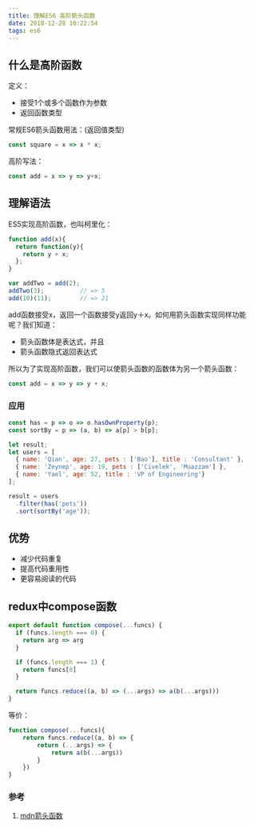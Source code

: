 ```yaml
---
title: 理解ES6 高阶箭头函数
date: 2018-12-28 10:22:54
tags: es6
---
```

## 什么是高阶函数
定义：
*   接受1个或多个函数作为参数
*   返回函数类型


常规ES6箭头函数用法：(返回值类型) 
```javascript
const square = x => x * x;
```

高阶写法：

```javascript
const add = x => y => y+x;
```

## 理解语法

ES5实现高阶函数，也叫柯里化：
```javascript
function add(x){
  return function(y){
    return y + x;
  };
}

var addTwo = add(2);
addTwo(3);          // => 5
add(10)(11);        // => 21
```

add函数接受x，返回一个函数接受y返回y＋x。如何用箭头函数实现同样功能呢？我们知道：

*   箭头函数体是表达式，并且
*   箭头函数隐式返回表达式

所以为了实现高阶函数，我们可以使箭头函数的函数体为另一个箭头函数：

```javascript
const add = x => y => y + x;
```

### 应用

```javascript
const has = p => o => o.hasOwnProperty(p);
const sortBy = p => (a, b) => a[p] > b[p];

let result;
let users = [
  { name: 'Qian', age: 27, pets : ['Bao'], title : 'Consultant' },
  { name: 'Zeynep', age: 19, pets : ['Civelek', 'Muazzam'] },
  { name: 'Yael', age: 52, title : 'VP of Engineering'}
];

result = users
  .filter(has('pets'))
  .sort(sortBy('age'));
```

## 优势
*   减少代码重复
*   提高代码重用性
*   更容易阅读的代码

## redux中compose函数
```javascript
export default function compose(...funcs) {
  if (funcs.length === 0) {
    return arg => arg
  }

  if (funcs.length === 1) {
    return funcs[0]
  }

  return funcs.reduce((a, b) => (...args) => a(b(...args)))
}
```

等价：
```javascript
function compose(...funcs){
	return funcs.reduce((a, b) => {
		return (...args) => {
			return a(b(...args))
		}
	})
}
```

### 参考
1. [mdn箭头函数](https://developer.mozilla.org/zh-CN/docs/Web/JavaScript/Reference/Functions/Arrow_functions)